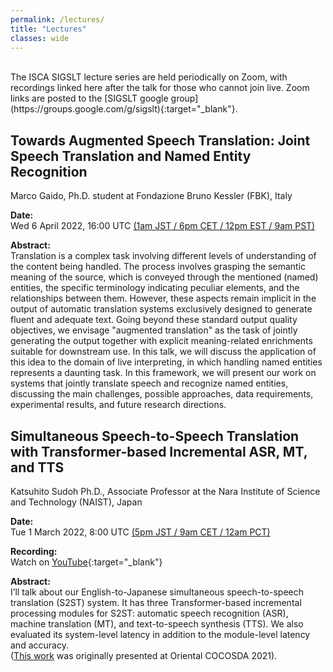 ```yaml
---
permalink: /lectures/
title: "Lectures"
classes: wide
---
```


<br/>
The ISCA SIGSLT lecture series are held periodically on Zoom, with recordings linked here after the talk for those who cannot join live.
Zoom links are posted to the [SIGSLT google group](https://groups.google.com/g/sigslt){:target="_blank"}.


## Towards Augmented Speech Translation: Joint Speech Translation and Named Entity Recognition
Marco Gaido, Ph.D. student at Fondazione Bruno Kessler (FBK), Italy

**Date:**  
<i class="fas fa-calendar-day"></i> Wed 6 April 2022, 16:00 UTC [(1am JST / 6pm CET / 12pm EST / 9am PST)](https://www.timeanddate.com/worldclock/converter.html?iso=20220406T160000&p1=1440&p2=248&p3=5805&p4=419&p5=224)

**Abstract:**  
Translation is a complex task involving different levels of understanding of the content being handled. The process involves grasping the semantic meaning of the source, which is conveyed through the mentioned (named) entities, the specific terminology indicating peculiar elements, and the relationships between them. However, these aspects remain implicit in the output of automatic translation systems exclusively designed to generate fluent and adequate text. Going beyond these standard output quality objectives, we envisage "augmented translation" as the task of jointly generating the output together with explicit meaning-related enrichments suitable for downstream use. In this talk, we will discuss the application of this idea to the domain of live interpreting, in which handling named entities represents a daunting task. In this framework, we will present our work on systems that jointly translate speech and recognize named entities, discussing the main challenges, possible approaches, data requirements, experimental results, and future research directions.


## Simultaneous Speech-to-Speech Translation with Transformer-based Incremental ASR, MT, and TTS
Katsuhito Sudoh Ph.D., Associate Professor at the Nara Institute of Science and Technology (NAIST), Japan

**Date:**  
<i class="fas fa-calendar-day"></i> Tue 1 March 2022, 8:00 UTC [(5pm JST / 9am CET / 12am PCT)](https://www.timeanddate.com/worldclock/converter.html?iso=20220301T080000&p1=1440&p2=248&p3=5805&p4=224)

**Recording:**  
<i class="fas fa-video"></i> Watch on [YouTube](https://www.youtube.com/watch?v=PH6Zlki-1pg&list=PLMS8PIkS6c4jU-4KZdhFErTYMP7KmFRw-){:target="_blank"}  

**Abstract:**  
I’ll talk about our English-to-Japanese simultaneous speech-to-speech translation (S2ST) system. It has three Transformer-based incremental processing modules for S2ST: automatic speech recognition (ASR), machine translation (MT), and text-to-speech synthesis (TTS). We also evaluated its system-level latency in addition to the module-level latency and accuracy.  
([This work](https://ieeexplore.ieee.org/document/9660477) was originally presented at Oriental COCOSDA 2021). 

